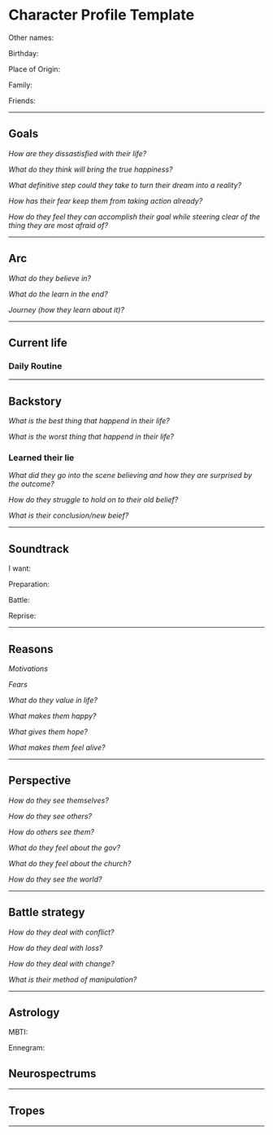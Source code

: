 # Character Profile Template

Other names:

Birthday:

Place of Origin:

Family:

Friends:


---
## Goals

*How are they dissastisfied with their life?*


*What do they think will bring the true happiness?*


*What definitive step could they take to turn their dream into a reality?*


*How has their fear keep them from taking action already?*


*How do they feel they can accomplish their goal while steering clear of the thing they are most afraid of?*


---
## Arc

*What do they believe in?*


*What do the learn in the end?*


*Journey (how they learn about it)?*


---
## Current life

### Daily Routine

---
## Backstory

*What is the best thing that happend in their life?*


*What is the worst thing that happend in their life?*


### Learned their lie

*What did they go into the scene believing and how they are surprised by the outcome?*

*How do they struggle to hold on to their old belief?*

*What is their conclusion/new beief?*


---
## Soundtrack

I want:



Preparation:



Battle:



Reprise:

---

## Reasons

*Motivations*


*Fears*


*What do they value in life?*


*What makes them happy?*


*What gives them hope?*


*What makes them feel alive?*


---

## Perspective

*How do they see themselves?*


*How do they see others?*


*How do others see them?*


*What do they feel about the gov?*


*What do they feel about the church?*


*How do they see the world?*


---
## Battle strategy

*How do they deal with conflict?*


*How do they deal with loss?*


*How do they deal with change?*

 
*What is their method of manipulation?*


---

## Astrology

MBTI:

Ennegram:

## Neurospectrums

------

## Tropes



---